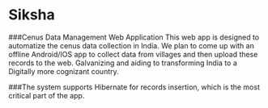 Siksha
======

###Cenus Data Management Web Application
This web app is designed to automatize the cenus data collection in India. We plan to come up with an offline Android/IOS app to collect data from villages and then upload these records to the web. Galvanizing and aiding to transforming India to a Digitally more cognizant country.

###The system supports Hibernate for records insertion, which is the most critical part of the app. 


